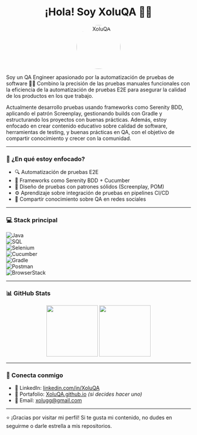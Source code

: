 <h1 align="center">¡Hola! Soy XoluQA 👨‍💻</h1>

<p align="center">
  <img src="https://avatars.githubusercontent.com/u/00000000?v=4" width="120" alt="XoluQA" style="border-radius: 50%">
</p>

Soy un QA Engineer apasionado por la automatización de pruebas de software 🧪🚀
Combino la precisión de las pruebas manuales funcionales con la eficiencia de la automatización de pruebas E2E para asegurar la calidad de los productos en los que trabajo.

Actualmente desarrollo pruebas usando frameworks como Serenity BDD, aplicando el patrón Screenplay, gestionando builds con Gradle y estructurando los proyectos con buenas prácticas.
Además, estoy enfocado en crear contenido educativo sobre calidad de software, herramientas de testing, y buenas prácticas en QA, con el objetivo de compartir conocimiento y crecer con la comunidad.

---

### 🧠 ¿En qué estoy enfocado?
- 🔍 Automatización de pruebas E2E
- 🧪 Frameworks como Serenity BDD + Cucumber
- 🎯 Diseño de pruebas con patrones sólidos (Screenplay, POM)
- ⚙️ Aprendizaje sobre integración de pruebas en pipelines CI/CD
- 📢 Compartir conocimiento sobre QA en redes sociales

---

### 💻 Stack principal

![Java](https://img.shields.io/badge/Java-ED8B00?style=flat&logo=java&logoColor=white)  
![SQL](https://img.shields.io/badge/SQL-003B57?style=flat&logo=postgresql&logoColor=white)  
![Selenium](https://img.shields.io/badge/Selenium-43B02A?style=flat&logo=selenium&logoColor=white)  
![Cucumber](https://img.shields.io/badge/Cucumber-23D96C?style=flat&logo=cucumber&logoColor=white)  
![Gradle](https://img.shields.io/badge/Gradle-02303A?style=flat&logo=gradle&logoColor=white)  
![Postman](https://img.shields.io/badge/Postman-FF6C37?style=flat&logo=postman&logoColor=white)  
![BrowserStack](https://img.shields.io/badge/BrowserStack-FF7139?style=flat&logo=browserstack&logoColor=white)




---

### 📊 GitHub Stats

<p align="center">
  <img src="https://github-readme-stats.vercel.app/api?username=XoluQA&show_icons=true&theme=default" height="140" />
  <img src="https://github-readme-stats.vercel.app/api/top-langs/?username=XoluQA&layout=compact&theme=default" height="140" />
</p>

---

### 🔗 Conecta conmigo

- 💼 LinkedIn: [linkedin.com/in/XoluQA](https://linkedin.com/in/XoluQA)
- 🧪 Portafolio: [XoluQA.github.io](https://XoluQA.github.io) *(si decides hacer uno)*
- 💌 Email: [xolugg@gmail.com](mailto:xolugg@gmail.com)

---

⭐ ¡Gracias por visitar mi perfil! Si te gusta mi contenido, no dudes en seguirme o darle estrella a mis repositorios.
